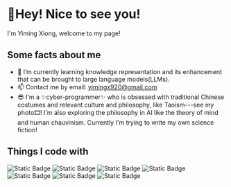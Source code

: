 # 💖Hey! Nice to see you!
I'm Yiming Xiong, welcome to my page! 
## Some facts about me
- 🌱 I’m currently learning knowledge representation and its enhancement that can be brought to large language models(LLMs).
- 📫 Contact me by email: yimingx920@gmail.com
- 😎 I'm a ✨cyber-programmer✨ who is obsessed with traditional Chinese costumes and relevant culture and philosophy, like Taoism---see my photo🎞️! I'm also exploring the philosophy in AI like the theory of mind and human chauvinism. Currently I'm trying to write my own science fiction!


## Things I code with
![Static Badge](https://img.shields.io/badge/pandas-python-blue) ![Static Badge](https://img.shields.io/badge/scikit_learn-python-blue) ![Static Badge](https://img.shields.io/badge/pytorch-python-blue) ![Static Badge](https://img.shields.io/badge/tensorflow-python-blue) ![Static Badge](https://img.shields.io/badge/spacy-python-blue) ![Static Badge](https://img.shields.io/badge/java-red) ![Static Badge](https://img.shields.io/badge/SQL-green) 
